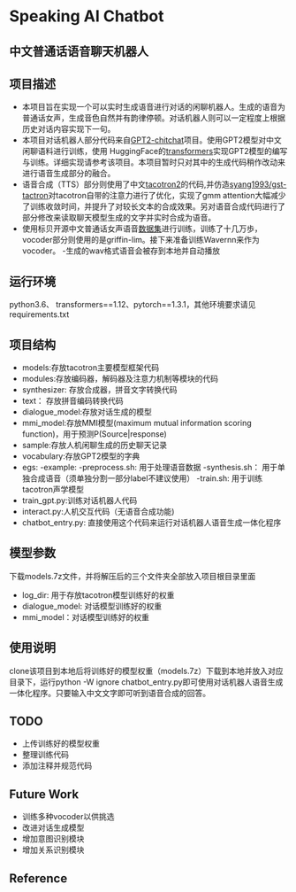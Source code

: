 # Speaking AI Chatbot
## 中文普通话语音聊天机器人 

## 项目描述
- 本项目旨在实现一个可以实时生成语音进行对话的闲聊机器人。生成的语音为普通话女声，生成音色自然并有韵律停顿。对话机器人则可以一定程度上根据历史对话内容实现下一句。
- 本项目对话机器人部分代码来自[GPT2-chitchat](https://github.com/yangjianxin1/GPT2-chitchat)项目。使用GPT2模型对中文闲聊语料进行训练，使用 HuggingFace的[transformers](https://github.com/huggingface/transformers)实现GPT2模型的编写与训练。详细实现请参考该项目。本项目暂时只对其中的生成代码稍作改动来进行语音生成部分的融合。
- 语音合成（TTS）部分则使用了中文[tacotron2](https://github.com/JasonWei512/Tacotron-2-Chinese)的代码,并仿造[syang1993/gst-tactron](https://github.com/syang1993/gst-tacotron.git)对tacotron自带的注意力进行了优化，实现了gmm attention大幅减少了训练收敛时间，并提升了对较长文本的合成效果。另对语音合成代码进行了部分修改来读取聊天模型生成的文字并实时合成为语音。
- 使用标贝开源中文普通话女声语音[数据集](https://www.data-baker.com/open_source.html)进行训练，训练了十几万歩，vocoder部分则使用的是griffin-lim。接下来准备训练Wavernn来作为vocoder。
-生成的wav格式语音会被存到本地并自动播放

## 运行环境
python3.6、 transformers==1.12、pytorch==1.3.1，其他环境要求请见requirements.txt

## 项目结构
- models:存放tacotron主要模型框架代码
- modules:存放编码器，解码器及注意力机制等模块的代码
- synthesizer: 存放合成器，拼音文字转换代码
- text： 存放拼音编码转换代码
- dialogue_model:存放对话生成的模型
- mmi_model:存放MMI模型(maximum mutual information scoring function)，用于预测P(Source|response)
- sample:存放人机闲聊生成的历史聊天记录
- vocabulary:存放GPT2模型的字典
- egs:
  -example:
    -preprocess.sh: 用于处理语音数据
    -synthesis.sh： 用于单独合成语音（须单独分割一部分label不建议使用）
    -train.sh: 用于训练tacotron声学模型
- train_gpt.py:训练对话机器人代码
- interact.py:人机交互代码（无语音合成功能)
- chatbot_entry.py: 直接使用这个代码来运行对话机器人语音生成一体化程序


## 模型参数
下载models.7z文件，并将解压后的三个文件夹全部放入项目根目录里面
- log_dir: 用于存放tacotron模型训练好的权重
- dialogue_model: 对话模型训练好的权重
- mmi_model：对话模型训练好的权重


## 使用说明
clone该项目到本地后将训练好的模型权重（models.7z）下载到本地并放入对应目录下，运行python -W ignore chatbot_entry.py即可使用对话机器人语音生成一体化程序。只要输入中文文字即可听到语音合成的回答。


## TODO
- 上传训练好的模型权重
- 整理训练代码
- 添加注释并规范代码

## Future Work
- 训练多种vocoder以供挑选
- 改进对话生成模型
- 增加意图识别模块
- 增加关系识别模块

## Reference




